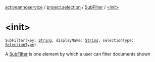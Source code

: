 [activeannoservice](../../index.md) / [project.selection](../index.md) / [SubFilter](index.md) / [&lt;init&gt;](./-init-.md)

# &lt;init&gt;

`SubFilter(key: `[`String`](https://kotlinlang.org/api/latest/jvm/stdlib/kotlin/-string/index.html)`, displayName: `[`String`](https://kotlinlang.org/api/latest/jvm/stdlib/kotlin/-string/index.html)`, selectionType: `[`SelectionType`](../-selection-type/index.md)`)`

A [SubFilter](index.md) is one element by which a user can filter documents shown

